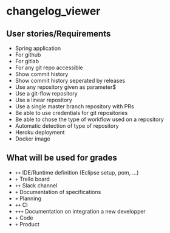 # changelog_viewer

## User stories/Requirements

* Spring application
* For github
* For gitlab
* For any git repo accessible
* Show commit history
* Show commit history seperated by releases
* Use any repository given as parameter$
* Use a git-flow repository
* Use a linear repository
* Use a single master branch repository with PRs
* Be able to use credentials for git repositories
* Be able to chose the type of workflow used on a repository
* Automatic detection of type of repository
* Heroku deployment
* Docker image

## What will be used for grades

* `++` IDE/Runtime definition (Eclipse setup, pom, ...)
* `+` Trello board
* `++` Slack channel
* `+` Documentation of specifications
* `+` Planning
* `++` CI
* `+++` Documentation on integration a new developper
* `+` Code
* `+` Product
